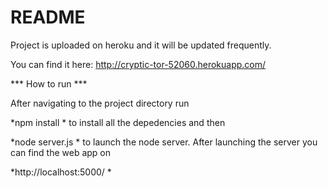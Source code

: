 # README #

Project is uploaded on heroku and it will be updated frequently. 

You can find it here:
http://cryptic-tor-52060.herokuapp.com/

*** How to run ***

After navigating to the project directory run

*npm install
*
to install all the depedencies and then 

*node server.js
*
to launch the node server.
After launching the server you can find the web app on

*http://localhost:5000/
*
